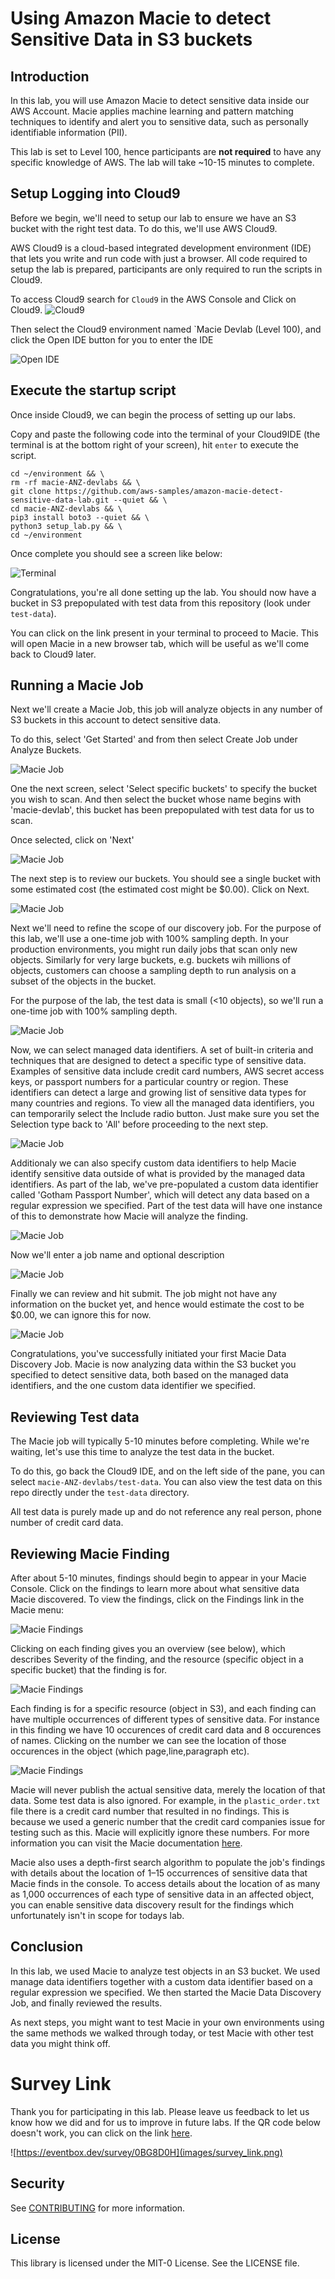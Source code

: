 # Using Amazon Macie to detect Sensitive Data in S3 buckets

## Introduction

In this lab, you will use Amazon Macie to detect sensitive data inside our AWS Account. Macie applies machine learning and pattern matching techniques to identify and alert you to sensitive data, such as personally identifiable information (PII). 

This lab is set to Level 100, hence participants are **not required** to have any specific knowledge of AWS. The lab will take ~10-15 minutes to complete.

## Setup Logging into Cloud9

Before we begin, we'll need to setup our lab to ensure we have an S3 bucket with the right test data. To do this, we'll use AWS Cloud9.

AWS Cloud9 is a cloud-based integrated development environment (IDE) that lets you write and run code with just a browser. All code required to setup the lab is prepared, participants are only required to run the scripts in Cloud9.

To access Cloud9 search for `Cloud9` in the AWS Console and Click on Cloud9.
![Cloud9](images/Cloud9.jpg)

Then select the Cloud9 environment named `Macie Devlab (Level 100), and click the Open IDE button for you to enter the IDE

![Open IDE](images/step2-open-cloud9-ide.jpg)

## Execute the startup script

Once inside Cloud9, we can begin the process of setting up our labs. 

Copy and paste the following code into the terminal of your Cloud9IDE (the terminal is at the bottom right of your screen), hit `enter` to execute the script.

    cd ~/environment && \
    rm -rf macie-ANZ-devlabs && \
    git clone https://github.com/aws-samples/amazon-macie-detect-sensitive-data-lab.git --quiet && \
    cd macie-ANZ-devlabs && \
    pip3 install boto3 --quiet && \
    python3 setup_lab.py && \
    cd ~/environment


Once complete you should see a screen like below:

![Terminal](images/step3-terminal-output.png)

Congratulations, you're all done setting up the lab. You should now have a bucket in S3 prepopulated with test data from this repository (look under `test-data`).

You can click on the link present in your terminal to proceed to Macie. This will open Macie in a new browser tab, which will be useful as we'll come back to Cloud9 later.

## Running a Macie Job

Next we'll create a Macie Job, this job will analyze objects in any number of S3 buckets in this account to detect sensitive data.

To do this, select 'Get Started' and from then select Create Job under Analyze Buckets.

![Macie Job](images/step4-create-Macie-job.jpg)

One the next screen, select 'Select specific buckets' to specify the bucket you wish to scan. And then select the bucket whose name begins with 'macie-devlab', this bucket has been prepopulated with test data for us to scan.

Once selected, click on 'Next'

![Macie Job](images/step5-select-bucket.jpg)

The next step is to review our buckets. You should see a single bucket with some estimated cost (the estimated cost might be $0.00). Click on Next.

![Macie Job](images/step6-review-buckets.png)

Next we'll need to refine the scope of our discovery job. For the purpose of this lab, we'll use a one-time job with 100% sampling depth. In your production environments, you might run daily jobs that scan only new objects. Similarly for very large buckets, e.g. buckets wih millions of objects, customers can choose a sampling depth to run analysis on a subset of the objects in the bucket.

For the purpose of the lab, the test data is small (<10 objects), so we'll run a one-time job with 100% sampling depth.

![Macie Job](images/step7-refine-scope.jpg)

Now, we can select managed data identifiers. A set of built-in criteria and techniques that are designed to detect a specific type of sensitive data. Examples of sensitive data include credit card numbers, AWS secret access keys, or passport numbers for a particular country or region. These identifiers can detect a large and growing list of sensitive data types for many countries and regions. To view all the managed data identifiers, you can temporarily select the Include radio button. Just make sure you set the Selection type back to 'All' before proceeding to the next step.

![Macie Job](images/step8-selecting-managed-identifiers.png)

Additionaly we can also specify custom data identifiers to help Macie identify sensitive data outside of what is provided by the managed data identifiers. As part of the lab, we've pre-populated a custom data identifier called 'Gotham Passport Number', which will detect any data based on a regular expression we specified. Part of the test data will have one instance of this to demonstrate how Macie will analyze the finding.

![Macie Job](images/step9-custom-data-identifier.png)

Now we'll enter a job name and optional description

![Macie Job](images/step10-general-settings.png)

Finally we can review and hit submit. The job might not have any information on the bucket yet, and hence would estimate the cost to be $0.00, we can ignore this for now.

![Macie Job](images/step11-submit.jpg)

Congratulations, you've successfully initiated your first Macie Data Discovery Job. Macie is now analyzing data within the S3 bucket you specified to detect sensitive data, both based on the managed data identifiers, and the one custom data identifier we specified.

## Reviewing Test data

The Macie job will typically 5-10 minutes before completing. While we're waiting, let's use this time to analyze the test data in the bucket.

To do this, go back the Cloud9 IDE, and on the left side of the pane, you can select `macie-ANZ-devlabs/test-data`. You can also view the test data on this repo directly under the `test-data` directory. 

All test data is purely made up and do not reference any real person, phone number of credit card data.

## Reviewing Macie Finding

After about 5-10 minutes, findings should begin to appear in your Macie Console. Click on the findings to learn more about what sensitive data Macie discovered. To view the findings, click on the Findings link in the Macie menu:

![Macie Findings](images/step12-Findings.jpg)

Clicking on each finding gives you an overview (see below), which describes Severity of the finding, and the resource (specific object in a specific bucket) that the finding is for. 

![Macie Findings](images/step13-overview.jpg)

Each finding is for a specific resource (object in S3), and each finding can have multiple occurrences of different types of sensitive data. For instance in this finding we have 10 occurences of credit card data and 8 occurences of names. Clicking on the number we can see the location of those occurences in the object (which page,line,paragraph etc). 

![Macie Findings](images/step14-detail-findings.jpg)

Macie will never publish the actual sensitive data, merely the location of that data. Some test data is also ignored. For example, in the `plastic_order.txt` file there is a credit card number that resulted in no findings. This is because we used a generic number that the credit card companies issue for testing such as this. Macie will explicitly ignore these numbers. For more information you can visit the Macie documentation [here](https://docs.aws.amazon.com/macie/latest/user/managed-data-identifiers.html).

Macie also uses a depth-first search algorithm to populate the job's findings with details about the location of 1–15 occurrences of sensitive data that Macie finds in the console. To access details about the location of as many as 1,000 occurrences of each type of sensitive data in an affected object, you can enable sensitive data discovery result for the findings which unfortunately isn't in scope for todays lab.

## Conclusion

In this lab, we used Macie to analyze test objects in an S3 bucket. We used manage data identifiers together with a custom data identifier based on a regular expression we specified. We then started the Macie Data Discovery Job, and finally reviewed the results.

As next steps, you might want to test Macie in your own environments using the same methods we walked through today, or test Macie with other test data you might think off.


# Survey Link

Thank you for participating in this lab. Please leave us feedback to let us know how we did and for us to improve in future labs. If the QR code below doesn't work, you can click on the link [here](https://eventbox.dev/survey/0BG8D0H).

![https://eventbox.dev/survey/0BG8D0H](images/survey_link.png)

## Security

See [CONTRIBUTING](CONTRIBUTING.md#security-issue-notifications) for more information.

## License

This library is licensed under the MIT-0 License. See the LICENSE file.